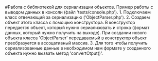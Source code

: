 #Работа с библиотекой для сериализации объектов.
    Пример работы с выводом данных в консоли (файл 'tests/console.php').
    1. Подключаем класс отвечающий за сериализацию ('ObjectParser.php').
    2. Создаем объект этого класса с помощью конструктора. 
       В конструктор передается объект, который нужно сериализовать и строка (формат данных, который нужно получить на выходе).
       При создании нового объекта класса 'ObjectParser' передаваемый в конструктор
       объект преобразуется в ассоцативный массив. 
    3. Для того чтобы получить сериализованные данные в необходимом нам формате у созданного объекта нужно вызвать метод 'convertOtput()'.

